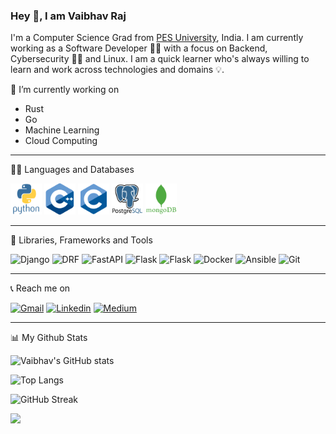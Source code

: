 ### Hey 👋, I am Vaibhav Raj

I'm a Computer Science Grad from [PES University](https://pes.edu/), India. I am currently working as a Software Developer 👨‍💻 with a focus on Backend, Cybersecurity 🐱‍💻 and Linux. I am a quick learner who's always willing to learn and work across technologies and domains 💡.

🌱 I’m currently working on
  - Rust
  - Go
  - Machine Learning
  - Cloud Computing
---
👨‍💻 Languages and Databases

<img src="https://github.com/devicons/devicon/blob/master/icons/python/python-original-wordmark.svg" alt="Python" width="50" height="50"/> <img src="https://github.com/devicons/devicon/blob/master/icons/cplusplus/cplusplus-original.svg" alt="C++" width="50" height="50"/> <img src="https://github.com/devicons/devicon/blob/master/icons/c/c-original.svg" alt="C" width="50" height="50"/> <img src="https://github.com/devicons/devicon/blob/master/icons/postgresql/postgresql-original-wordmark.svg" alt="PostgreSQL" width="50" height="50"/> <img src="https://github.com/devicons/devicon/blob/master/icons/mongodb/mongodb-plain-wordmark.svg" alt="MongoDB" width="50" height="50"/>

---
🧰 Libraries, Frameworks and Tools


<img src="https://cdn.jsdelivr.net/gh/devicons/devicon@latest/icons/django/django-plain-wordmark.svg" alt="Django" width="60" height="60"/> <img src="https://cdn.jsdelivr.net/gh/devicons/devicon@latest/icons/djangorest/djangorest-line-wordmark.svg" alt="DRF" width="60" height="60"/> <img src="https://cdn.jsdelivr.net/gh/devicons/devicon@latest/icons/fastapi/fastapi-original-wordmark.svg" alt="FastAPI" width="60" height="60"/>           <img src="https://cdn.jsdelivr.net/gh/devicons/devicon@latest/icons/flask/flask-original-wordmark.svg" alt="Flask" width="60" height="60"/> <img src="https://cdn.jsdelivr.net/gh/devicons/devicon@latest/icons/amazonwebservices/amazonwebservices-plain-wordmark.svg" alt="Flask" width="60" height="60" /> <img src="https://cdn.jsdelivr.net/gh/devicons/devicon@latest/icons/docker/docker-original-wordmark.svg" alt="Docker" width="60" height="60"/> <img src="https://cdn.jsdelivr.net/gh/devicons/devicon@latest/icons/ansible/ansible-original-wordmark.svg" alt="Ansible" width="60" height="60"/> <img src="https://cdn.jsdelivr.net/gh/devicons/devicon@latest/icons/git/git-original-wordmark.svg" alt="Git" width="60" height="60"/> 

---
📞 Reach me on 

<a href = "mailto:vaibjav2raj@gmail.com?subject=From your Github Profile" ><img src="https://cdn.worldvectorlogo.com/logos/official-gmail-icon-2020-.svg" alt="Gmail" width="40" height="40"/></a> 
<a href = "https://www.linkedin.com/in/raj-vaibhav/" ><img src="https://cdn.worldvectorlogo.com/logos/linkedin-icon-2.svg" alt="Linkedin" width="40" height="40"/></a>
<a href="https://medium.com/@vaibjav2raj"><img src="https://upload.wikimedia.org/wikipedia/commons/0/0d/Medium_%28website%29_logo.svg" alt="Medium" width="40" height="40"/></a>

---
📊 My Github Stats

![Vaibhav's GitHub stats](https://github-readme-stats.vercel.app/api?username=jarbhav&hide=stars,issues&count_private=true&show_icons=true&theme=great-gatsby)

![Top Langs](https://github-readme-stats.vercel.app/api/top-langs/?username=jarbhav&layout=compact&theme=great-gatsby)

![GitHub Streak](https://github-readme-streak-stats.herokuapp.com/?user=jarbhav&theme=great-gatsby)

![](https://komarev.com/ghpvc/?username=jarbhav&color=brightgreen&label=PROFILE+VIEWS)

<!-- 
**jarbhav/jarbhav** is a ✨ _special_ ✨ repository because its `README.md` (this file) appears on your GitHub profile.

Here are some ideas to get you started:

- 🔭 I’m currently working on ...
- 🌱 I’m currently learning ...
- 👯 I’m looking to collaborate on ...
- 🤔 I’m looking for help with ...
- 💬 Ask me about ...
- 📫 How to reach me: ...
- 😄 Pronouns: ...
- ⚡ Fun fact: ...
-->
